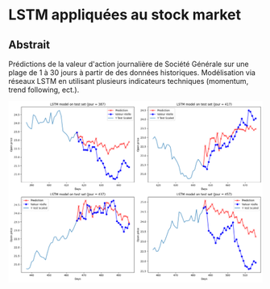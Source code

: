 # LSTM appliquées au stock market

## Abstrait

Prédictions de la valeur d'action journalière  de Société Générale sur une plage de 1 à 30 jours à partir de des données historiques. Modélisation via réseaux LSTM en utilisant plusieurs indicateurs techniques (momentum, trend following, ect.).

    
![png](stock_predictions_files/stock_predictions_80_0.png)
    

